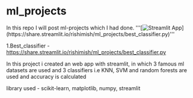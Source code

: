# ml_projects
In this repo I will post ml-projects which I had done. 
'''[![Streamlit App](https://static.streamlit.io/badges/st...)](https://share.streamlit.io/rishimish/ml_projects/best_classifier.py)'''


1.Best_classifier - https://share.streamlit.io/rishimish/ml_projects/best_classifier.py

In this project i created an web app with streamlit, in which 3 famous ml datasets are used and 3 classifiers i.e KNN, SVM and random forests are used and accuracy is calculated

library used - scikit-learn, matplotlib, numpy, streamlit
